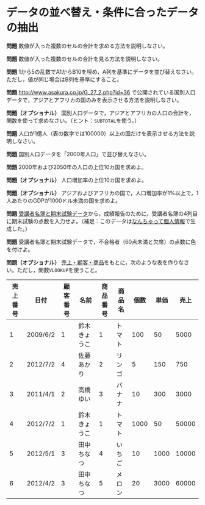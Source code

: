 # データの並べ替え・条件に合ったデータの抽出

**問題** 数値が入った複数のセルの合計を求める方法を説明しなさい。

**問題** 数値が入った複数のセルの合計を見る方法を説明しなさい。

**問題** 1から5の乱数でA1からB10を埋め，A列を基準にデータを並び替えなさい。ただし，値が同じ場合はB列を基準にすること。

**問題** http://www.asakura.co.jp/G_27_2.php?id=36 で公開されている国別人口データで，アジアとアフリカの国のみを表示させる方法を説明しなさい。

**問題（オプショナル）** 国別人口データで，アジアとアフリカの人口の合計を，関数を使って求めなさい。（ヒント：`SUBTOTAL`を使う。）

**問題** 人口が1億人（表の数字では100000）以上の国だけを表示させる方法を説明しなさい。

**問題** 国別人口データを「2000年人口」で並び替えなさい。

**問題** 2000年および2050年の人口の上位10カ国を求めよ。

**問題（オプショナル）** 人口増加率の上位10カ国を求めよ。

**問題（オプショナル）** アジアおよびアフリカの国で，人口増加率が1%以上で，1人あたりのGDPが1000ドル未満の国を求めよ。

**問題** [受講者名簿と期末試験データ](https://github.com/taroyabuki/analysis/raw/master/data/%E5%8F%97%E8%AC%9B%E8%80%85%E5%90%8D%E7%B0%BF%E3%81%A8%E6%9C%9F%E6%9C%AB%E8%A9%A6%E9%A8%93%E3%83%87%E3%83%BC%E3%82%BF.xlsx)から，成績報告のために，受講者名簿の4列目に期末試験の点数を入力せよ。（補足：このデータは[なんちゃって個人情報](http://kazina.com/dummy/)で生成した。）

**問題** 受講者名簿と期末試験データで，不合格者（60点未満と欠席）の点数に色を付けよ。

**問題（オプショナル）** [売上・顧客・商品](https://github.com/taroyabuki/analysis/raw/master/data/%E5%A3%B2%E4%B8%8A%E3%83%BB%E9%A1%A7%E5%AE%A2%E3%83%BB%E5%95%86%E5%93%81.xlsx)をもとに，次のような表を作りなさい。ただし，関数`VLOOKUP`を使うこと。

|売上番号|日付|顧客番号|名前|商品番号|商品名|個数|単価|売上|
|--------|----|--------|----|--------|------|----|----|----|
|1 | 2009/6/2 | 1 | 鈴木きょうこ | 1 | トマト | 100 | 50 | 5000|
|2 | 2012/7/2 | 4 | 佐藤あかり | 2 | リンゴ | 5 | 150 | 750|
|3 | 2011/4/1 | 2 | 高橋ゆい | 3 | バナナ | 10 | 300 | 3000|
|4 | 2012/7/2 | 1 | 鈴木きょうこ | 1 | トマト | 1000 | 50 | 50000|
|5 | 2012/5/1 | 3 | 田中ちなつ | 4 | いちご | 10 | 1000 | 10000
|6 | 2012/4/2 | 3 | 田中ちなつ | 5 | メロン | 20 | 3000 | 60000|